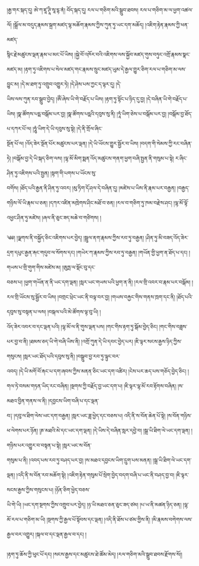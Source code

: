 ﻿  
།རྒྱ་གར་སྐད་དུ། ཨེ་ཀ་ཛཱ་ཊཱི་སཱ་དྷ་ནཾ། བོད་སྐད་དུ། རལ་པ་གཅིག་མའི་སྒྲུབ་ཐབས། རལ་པ་གཅིག་མ་ལ་ཕྱག་འཚལ་ལོ། །སྒྲོལ་མ་བདུད་རྣམས་སྐྲག་མཛད་ལྷ་མཆོག་རྣམས་ཀྱིས་ཀུན་ཏུ་ཡང་དག་མཆོད། །འཇིག་རྟེན་རྣམས་ཀྱི་ཕན་མཛད་  
སྙིང་རྗེ་མཚུངས་ལྡན་རྣམ་པ་མང་པོ་ཡིས། །སྐྱེ་བོ་འཁོར་བའི་འཇིགས་ལས་སྐྱོབ་མཛད་གུས་བཏུང་འགྲོ་རྣམས་སྣང་མཛད་མ། །རྟག་ཏུ་འཇིགས་པ་སེལ་མཛད་གང་རྣམས་སྲུང་མཛད་ཡུམ་དེ་རྒྱལ་གྱུར་ཅིག་རལ་པ་གཅིག་མ་ལས་བྱུང་མ། །དེ་མ་ཐག་ཏུ་འགྲུབ་འགྱུར་ཏེ། །དེ་ཤེས་པས་ཀྱང་ད་ལྟར་དུ། །དེ་  
ཡིས་ལས་ཀུན་རབ་སྒྲུབ་བྱེད། །ཨོཾ་ཞེས་ཡི་གེ་བརྗོད་པ་ཡིས། །རྟག་ཏུ་སྟོང་པ་ཉིད་དུ་བྱ། །དེ་བཞིན་ཡི་གེ་བརྗོད་པ་ཡིས། །སྣ་ཚོགས་པདྨ་བསྒོམ་པར་བྱ། །སྣ་ཚོགས་པདྨའི་དབུས་སུ་ནི། །ཏཱཾ་ཡིག་ཅེས་པ་བསྒོམ་པར་བྱ། །བསྒོམ་བྱ་ཐོད་པ་དཀར་པོ་ལ། །ཧཱུཾ་ཡིག་དེ་ཡི་དབུས་སུ་སྟེ། །དེ་ནི་གྲོལ་ཞིང་  
སྔོན་པོ་ལ། །འོད་ཟེར་སྔོན་པོར་མཚུངས་པར་ལྡན། །དེ་ཡི་ཡོངས་གྱུར་སྦྱོར་བ་ཡིས། །བདག་གི་སེམས་ཀྱི་རང་བཞིན་ཏེ། །བསྒོམ་བྱ་དེ་ཡི་སྐད་ཅིག་ལས། །ལྷ་མོ་མིག་སྨན་འོད་མཚུངས་གནག་ཕྱག་བཞི་སྤྱན་ནི་གསུམ་པ་སྟེ། ར་ཞིང་ཤིན་ཏུ་འཇིགས་པའི་སྤྱན། །སྟག་གི་པགས་པ་ཡོངས་སུ་  
བགོས། །ཐོད་པའི་རྒྱན་ནི་ཤིན་ཏུ་འབར། །མུ་ཏིག་དོ་ཤལ་དེ་བཞིན་དུ། །མཛེས་པ་ཡིས་ནི་རྣམ་པར་བརྒྱན། །བརྒྱད་གཉིས་ལོ་ཡི་རྣམ་པ་ཅན། །དཀར་འཛིན་མཁྲེགས་ཤིང་མཐོ་བ་ཅན། །རལ་བ་གཅིག་ཏུ་ཁམ་བརྫེས་ཤང། །ལྷ་མོ་ལྟོ་འཕྱང་ཤིན་ཏུ་མཛེས། །ཞལ་ནི་ཅུང་ཟད་མཆེ་བ་གཙིགས། །  
  
༄༅། །ལྗགས་ནི་བསྐྱོད་ཅིང་འཇིགས་པར་བྱེད། །སྦྲུལ་ནག་རྣམས་ཀྱིས་རབ་ཏུ་བརྒྱན། །ཤིན་ཏུ་མི་བཟད་འོད་ཟེར་དྲག་དཔུང་རྒྱན་རྐང་གདུབ་ལ་སོགས་དང། །གཡེར་ཀ་རྣམས་ཀྱིས་རབ་ཏུ་བརྒྱན། །གཡོན་གྱི་ཕྱག་ན་ཐོད་པ་དང། །གཡས་པ་གྲི་གུག་གིས་མཛེས་མ། །ཨུཏྤ་ལ་སྡོང་བུ་དང་  
བཅས་པ། །ཕྱག་གཡོན་ན་ནི་ཡང་དག་ལྡན། །སླར་ཡང་གཡས་པའི་ཕྱག་ན་ནི། །རལ་གྲི་འབར་བ་རྣམ་པར་བསྒོམ། །རལ་གྲི་ཡོངས་སུ་སྦྱོར་བ་ཡིས། །བགྲང་ཕྲེང་ཡང་ནི་བལྟ་བར་བྱ། །གཡས་བརྐྱང་གིས་གནས་ཁྲག་དང་ནི། །ཐོད་པའི་དབུས་སུ་བསྟན་པ་ལས། །བསྐལ་པའི་མེ་ཚོགས་ལྟ་བུ་ཡི། །  
འོད་ཟེར་འབར་བ་དང་ལྡན་པའི། །ལྷ་མོ་ལ་ནི་གུས་ལྡན་པས། །གང་གིས་རྟག་ཏུ་སྒོམ་བྱེད་ཅིང། །གང་གིས་བཟླས་པར་བྱ་བ་ནི། །ཐམས་ཅད་ཡི་གེ་བཞི་ཡིས་ནི། །འགྲོ་ཀུན་དེ་ཡི་དབང་བྱེད་པར། །ཇི་ལྟར་སངས་རྒྱས་ཉིད་ཀྱིས་གསུངས། །སླར་ཡང་ཐོད་པའི་དབུས་སུ་ནི། །བསྒྲུབ་བྱ་རབ་ཏུ་ལྟུང་བར་  
འབད། །དེ་ཡི་མགོ་བོ་རྐང་པ་དག་ཞབས་ཀྱིས་མནན་ཅིང་ཡང་དག་འཚིར། །ངེས་པར་ཆད་པས་གཅོད་བྱེད་ཅིང། །གལ་ཏེ་བསམ་གཏན་ཡིད་རང་བཞིན། །སྔགས་ཀྱི་བརྗོད་བྱ་ཡང་དག་པ། །ཇི་ལྟར་ལྷ་མོ་རབ་རྟོགས་བཞིན། །ས་མཐའ་བྱིན་གནས་ལ་ནི། །དབྱངས་ཡིག་བཞི་པ་དང་ལྡན་  
བ༑ །དབུ་ལ་ཐིག་ལེས་ཡང་དག་བརྒྱན། །སླར་ཡང་ཟླ་ཕྱེད་དང་བཅས་པ། འདི་ནི་ས་བོན་ཆེན་པོ་སྟེ། །ས་བོན་གཉིས་ཕ་ལེགས་པར་ཉོན། །ཎ་མཐའི་མེ་དང་ཡང་དག་ལྡན། །དེ་ཡིས་དེ་བཞིན་སླར་དབྱེ་བ། །སྒྲ་ཡི་ཐིག་ལེ་ཡང་དག་ལྡན། །གཉིས་པར་འགྱུར་བ་བསྟན་པ་སྟེ། །སླར་ཡང་ས་བོན་  
གསུམ་པ་ནི། །འབད་པས་རབ་ཏུ་བཤད་པར་བྱ། །ས་མཐའ་དབྱངས་ཡིག་དྲུག་པས་མནན། །སྒྲ་ཡི་ཐིག་ལེ་ཡང་དག་ལྡན། །འདི་ནི་ས་བོན་རབ་མཆོག་སྟེ། །འཇིག་རྟེན་གསུམ་པོ་སྲེག་བྱེད་བདག་བཞི་པ་ཡང་ནི་བཤད་བྱ་བ། །ཇི་ལྟར་སངས་རྒྱས་ཀྱིས་གསུངས་པ། །ཉོན་ཅིག་ཕྱེད་བཅས་  
ཡི་གེ་ཡི། །ཡང་དག་སྔགས་ཀྱིས་འགྲུབ་པར་བྱེད། །ཉ་ཡི་མཐའ་ཅན་ཅུང་ཟད་ཙམ། །པ་ཡ་ནི་མཚན་ཉིད་ཅན། །ལྷ་མོ་རལ་པ་གཅིག་མ་ཡི། །སྔགས་ཀྱི་རྒྱལ་པོ་སྟོབས་དང་ལྡན། །འདི་ནི་ཐོས་པ་ཙམ་གྱིས་ནི། །མི་རྣམས་བགེགས་ལས་རྒྱལ་བར་འགྱུར། །སྐལ་བ་དང་ལྡན་རྒྱལ་བ་དང། །  
  
།རྟག་ཏུ་ཆོས་ཀྱི་ཕུང་པོ་དང། །སངས་རྒྱས་དང་མཚུངས་ཐེ་ཚོམ་མེད། །རལ་གཅིག་མའི་སྒྲུབ་ཐབས་རྫོགས་སོ།།  
  
  
